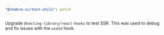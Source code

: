 ```yaml
---
"@chakra-ui/test-utils": patch
---
```


Upgrade `@testing-library/react-hooks` to test SSR. This was used to debug and
fix issues with the `useId` hook.
